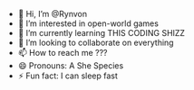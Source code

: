 - 👋 Hi, I’m @Rynvon
- 👀 I’m interested in open-world games
- 🌱 I’m currently learning THIS CODING SHIZZ
- 💞️ I’m looking to collaborate on everything
- 📫 How to reach me ???
- 😄 Pronouns: A She Species
- ⚡ Fun fact: I can sleep fast

<!---
Rynvon/Rynvon is a ✨ special ✨ repository because its `README.md` (this file) appears on your GitHub profile.
You can click the Preview link to take a look at your changes.
--->
